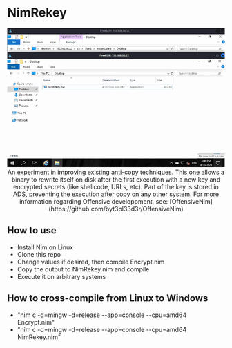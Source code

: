 # NimRekey
<p align="center">
  <img src="https://github.com/OffenseTeacher/NimRekey/blob/main/NimRekey.gif" max-width="500px" />
</>
An experiment in improving existing anti-copy techniques. This one allows a binary to rewrite itself on disk after the first execution with a new key and encrypted secrets (like shellcode, URLs, etc).
Part of the key is stored in ADS, preventing the execution after copy on any other system.
For more information regarding Offensive developpment, see: [OffensiveNim](https://github.com/byt3bl33d3r/OffensiveNim)

## How to use
- Install Nim on Linux
- Clone this repo
- Change values if desired, then compile Encrypt.nim
- Copy the output to NimRekey.nim and compile
- Execute it on arbitrary systems

## How to cross-compile from Linux to Windows
- "nim c -d=mingw -d=release --app=console --cpu=amd64 Encrypt.nim"
- "nim c -d=mingw -d=release --app=console --cpu=amd64 NimRekey.nim"
